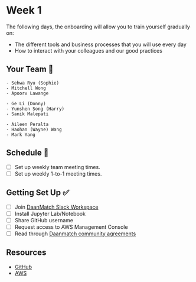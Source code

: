 # Week 1

The following days, the onboarding will allow you to train yourself gradually on:

- The different tools and business processes that you will use every day
- How to interact with your colleagues and our good practices

## Your Team 👥

```{tabbed} Team Kenneth
- Sehwa Ryu (Sophie)
- Mitchell Wong
- Apoorv Lawange
```

```{tabbed} Team Patrick
- Ge Li (Donny)
- Yunshen Song (Harry)
- Sanik Malepati
```

```{tabbed} Team Ranjeet
- Aileen Peralta
- Haohan (Wayne) Wang
- Mark Yang
```

## Schedule 📅

- [ ] Set up weekly team meeting times.
- [ ] Set up weekly 1-to-1 meeting times.

## Getting Set Up ✅

- [ ] Join [DaanMatch Slack Workspace](https://join.slack.com/t/daanmatch/shared_invite/zt-vznkgg3o-RASqk0VxvaA0l9p1obpYSw)
- [ ] Install Jupyter Lab/Notebook
- [ ] Share GitHub username
- [ ] Request access to AWS Management Console
- [ ] Read through [Daanmatch community agreements](https://docs.google.com/document/d/1Nsei6d38hpcNUd_XusSXsexxaE7faU-5qtLmnCELAo4/edit#)

## Resources
- [GitHub](https://github.com/DaanMatch)
- [AWS](https://aws.amazon.com/)
